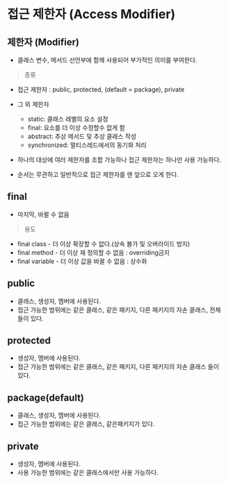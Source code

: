 # 접근 제한자 (Access Modifier)

## 제한자 (Modifier)
- 클래스 변수, 메서드 선언부에 함께 사용되어 부가적인 의미를 부여한다.

> 종류
- 접근 제한자 : public, protected, (default = package), private

- 그 외 제한자
    - static: 클래스 레벨의 요소 설정
    - final: 요소를 더 이상 수정할수 없게 함
    - abstract: 추상 메서드 및 추상 클래스 작성
    - synchronized: 멀티스레드에서의 동기화 처리

- 하나의 대상에 여러 제한자를 조합 가능하나 접근 제한자는 하나만 사용 가능하다.
- 순서는 무관하고 일반적으로 접근 제한자를 맨 앞으로 오게 한다.

## final
- 마지막, 바뀔 수 없음
> 용도
- final class - 더 이상 확장할 수 없다.(상속 불가 및 오버라이드 방지)
- final method - 더 이상 재 정의할 수 없음 : overriding금지
- final variable - 더 이상 값을 바꿀 수 없음 : 상수화

## public
- 클래스, 생성자, 멤버에 사용된다.
- 접근 가능한 범위에는 같은 클래스, 같은 패키지, 다른 패키지의 자손 클래스, 전체 들이 있다.

## protected
- 생성자, 멤버에 사용된다.
- 접근 가능한 범위에는 같은 클래스, 같은 패키지, 다른 패키지의 자손 클래스 들이 있다.

## package(default)
- 클래스, 생성자, 멤버에 사용된다.
- 접근 가능한 범위에는 같은 클래스, 같은패키지가 있다.

## private
- 생성자, 멤버에 사용된다.
- 사용 가능한 범위에는 같은 클래스에서만 사용 가능하다.